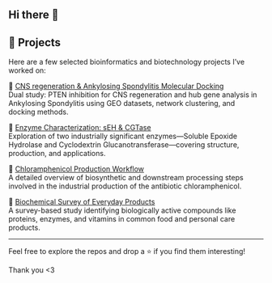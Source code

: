 ## Hi there 👋
## 🚀 Projects

Here are a few selected bioinformatics and biotechnology projects I’ve worked on:

🔹 [CNS regeneration & Ankylosing Spondylitis Molecular Docking](https://github.com/thesaiprasadd/Bioinformatics-Projects)  
Dual study: PTEN inhibition for CNS regeneration and hub gene analysis in Ankylosing Spondylitis using GEO datasets, network clustering, and docking methods.

🔹 [Enzyme Characterization: sEH & CGTase](https://github.com/thesaiprasadd/Decoding-Enzymes)  
Exploration of two industrially significant enzymes—Soluble Epoxide Hydrolase and Cyclodextrin Glucanotransferase—covering structure, production, and applications.

🔹 [Chloramphenicol Production Workflow](https://github.com/thesaiprasadd/Chloramphenicol-Production)  
A detailed overview of biosynthetic and downstream processing steps involved in the industrial production of the antibiotic chloramphenicol.

🔹 [Biochemical Survey of Everyday Products](https://github.com/thesaiprasadd/Biomolecules)  
A survey-based study identifying biologically active compounds like proteins, enzymes, and vitamins in common food and personal care products.

---

Feel free to explore the repos and drop a ⭐ if you find them interesting!

Thank you <3

<!--
**thesaiprasadd/thesaiprasadd** is a ✨ _special_ ✨ repository because its `README.md` (this file) appears on your GitHub profile.

Here are some ideas to get you started:

- 🔭 I’m currently working on ...
- 🌱 I’m currently learning ...
- 👯 I’m looking to collaborate on ...
- 🤔 I’m looking for help with ...
- 💬 Ask me about ...
- 📫 How to reach me: ...
- 😄 Pronouns: ...
- ⚡ Fun fact: ...
-->
